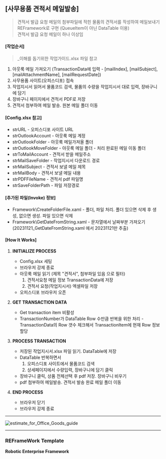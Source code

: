 ## [사무용품 견적서 메일발송]  ##
> 견적서 발급 요청 메일의 첨부파일에 적힌 물품의 견적서를 작성하여 메일보내기   
> REFramework로 구현 (QueueItem이 아닌 DataTable 이용)   
> 견적서 발급 요청 메일이 하나 이상임   


#### [작업순서] ####
> _이해를 돕기위한 작업가이드.xlsx 파일 참고
1. 아웃룩 메일 가져오기 (TransactionData에 입력 - [mailIndex], [mailSubject], [mailAttachmentName], [mailRequestDate])
2. 사무용품 사이트(오피스디포) 접속
3. 작업지시서 읽어서 물품코드 검색, 물품의 수량을 작업지시서 대로 입력, 장바구니에 담기
4. 장바구니 페이지에서 견적서 PDF로 저장
5. 견적서 첨부하여 메일 발송. 원본 메일 폴더 이동


#### [Config.xlsx 참고] ####
* strURL - 오피스디포 사이트 URL
* strOutlookAccount - 아웃룩 메일 계정
* strOutlookFolder - 아웃룩 메일가져올 폴더 
* strOutlookMoveFolder - 아웃룩 메일 폴더 - 처리 완료된 메일 이동 폴더
* strToMailAccount - 견적서 받을 메일주소
* strMailSaveFolder - 작업지시서 다운로드 경로
* strMailSubject - 견적서 보낼 메일 제목
* strMailBody - 견적서 보낼 메일 내용
* strPDFFileName - 견적서 pdf 파일명
* strSaveFolderPath - 파일 저장경로

  
#### [추가된 파일(Invoke) 정보] ####
* Framework\CreateFolderFile.xaml - 폴더, 파일 처리. 폴더 있으면 삭제 후 생성, 없으면 생성. 파일 있으면 삭제
* Framework\GetDateFromString.xaml - 문자열에서 날짜부분 가져오기 (20231121_GetDateFromString.xaml 에서 20231121만 추출)


#### [How It Works] ####

1. **INITIALIZE PROCESS**
   + Config.xlsx 세팅
   + 브라우저 강제 종료
   + 아웃룩 메일 읽기 (제목 "견적서", 첨부파일 있음 으로 필터)
      1. 견적서요청 메일 정보 TransactionData에 저장
      2. 견적서 요청(작업지시서) 엑셀파일 저장
   + 오피스디포 브라우저 오픈

2. **GET TRANSACTION DATA**
   + Get transaction item 비활성
   + TransactionNumber가 DataTable Row 수만큼 반복을 위한 처리 -  TransactionData의 Row 갯수 체크해서 TransactionItem에 현재 Row 정보 할당

4. **PROCESS TRANSACTION**
   + 저장된 작업지시서.xlsx 파일 읽기. DataTable에 저장
   + DataTable 반복하면서
     1. 오피스디포 사이트에서 물품코드 검색
     2. 상세페이지에서 수량입력, 장바구니에 담기 클릭
   + 장바구니 클릭, 상품 전체선택 후 pdf 저장. 장바구니 비우기
   + pdf 첨부하여 메일발송. 견적서 발송 완료 메일 폴더 이동

4. **END PROCESS**
   + 브라우저 닫기
   + 브라우저 강제 종료

* * *
![estimate_for_Office_Goods_guide](https://github.com/pnmGithub/estimate_for_Office_Goods.RPA-uipath/assets/149296871/f0721054-4ca0-4ca0-a80e-39d6174e0e50)
* * *

### REFrameWork Template ###
**Robotic Enterprise Framework**
